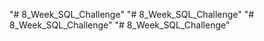 "# 8_Week_SQL_Challenge" 
"# 8_Week_SQL_Challenge" 
"# 8_Week_SQL_Challenge" 
"# 8_Week_SQL_Challenge" 
